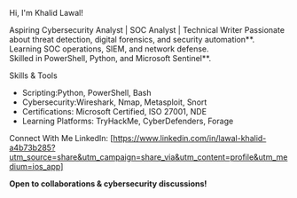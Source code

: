 Hi, I'm Khalid Lawal!  

Aspiring Cybersecurity Analyst | SOC Analyst | Technical Writer
Passionate about threat detection, digital forensics, and security automation**.  
Learning SOC operations, SIEM, and network defense.  
Skilled in PowerShell, Python, and Microsoft Sentinel**.  

Skills & Tools
- Scripting:Python, PowerShell, Bash  
- Cybersecurity:Wireshark, Nmap, Metasploit, Snort  
- Certifications: Microsoft Certified, ISO 27001, NDE  
- Learning Platforms: TryHackMe, CyberDefenders, Forage  

Connect With Me
 LinkedIn: [https://www.linkedin.com/in/lawal-khalid-a4b73b285?utm_source=share&utm_campaign=share_via&utm_content=profile&utm_medium=ios_app] 

 **Open to collaborations & cybersecurity discussions!** 
